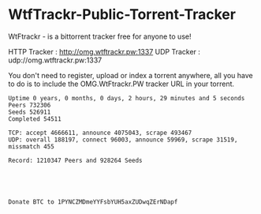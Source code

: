 # WtfTrackr-Public-Torrent-Tracker

WtFtrackr - is a bittorrent tracker free for anyone to use!

HTTP Tracker : http://omg.wtftrackr.pw:1337
UDP Tracker  : udp://omg.wtftrackr.pw:1337

You don't need to register, upload or index a torrent anywhere, all you have to do is to include the OMG.WtFtrackr.PW tracker URL in your torrent.
```
Uptime 0 years, 0 months, 0 days, 2 hours, 29 minutes and 5 seconds
Peers 732306
Seeds 526911
Completed 54511

TCP: accept 4666611, announce 4075043, scrape 493467
UDP: overall 188197, connect 96003, announce 59969, scrape 31519, missmatch 455

Record: 1210347 Peers and 928264 Seeds





Donate BTC to 1PYNCZMDmeYYFsbYUH5axZUDwqZErNDapf
```
